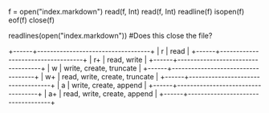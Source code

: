 f = open("index.markdown")
read(f, Int)
read(f, Int)
readline(f)
isopen(f)
eof(f)
close(f)

readlines(open("index.markdown")) #Does this close the file?

   +------+-----------------------------------+
   | r    | read                              |
   +------+-----------------------------------+
   | r+   | read, write                       |
   +------+-----------------------------------+
   | w    | write, create, truncate           |
   +------+-----------------------------------+
   | w+   | read, write, create, truncate     |
   +------+-----------------------------------+
   | a    | write, create, append             |
   +------+-----------------------------------+
   | a+   | read, write, create, append       |
   +------+-----------------------------------+
